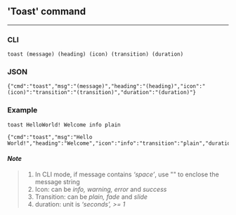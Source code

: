 ## 'Toast' command

---

### CLI

```
toast (message) (heading) (icon) (transition) (duration)
```

### JSON

```
{"cmd":"toast","msg":"(message)","heading":"(heading)","icon":"(icon)":"transition":"(transition)","duration":"(duration)"}
```

### Example

```
toast HelloWorld! Welcome info plain
```

```
{"cmd":"toast","msg":"Hello World!","heading":"Welcome","icon":"info":"transition":"plain","duration":"5"}
```

#### _Note_

> 1. In CLI mode, if message contains _‘space’_, use "" to enclose the message string 
> 2. Icon: can be _info, warning, error_ and _success_
> 3. Transition: can be _plain, fade_ and _slide_
> 4. duration: unit is _‘seconds’, &gt;= 1_



